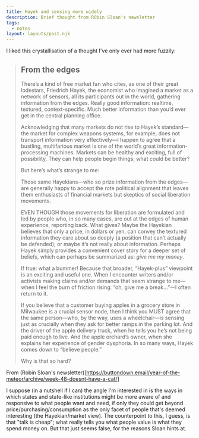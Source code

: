 ```yaml
---
title: Hayek and sensing more widely
description: Brief thought from RObin Sloan's newsletter
tags:
  - notes
layout: layouts/post.njk
---
```


I liked this crystallisation of a thought I've only ever had more fuzzily:

> ## From the edges
> There’s a kind of free market fan who cites, as one of their great lodestars, Friedrich Hayek, the economist who imagined a market as a network of sensors, all its participants out in the world, gathering information from the edges. Really good information: realtime, textured, context-specific. Much better information than you’d ever get in the central planning office.
>
> Acknowledging that many markets do not rise to Hayek’s standard—the market for complex weapons systems, for example, does not transport information very effectively—I happen to agree that a bustling, multifarious market is one of the world’s great information-processing machines. Markets can be healthy and exciting, full of possibility. They can help people begin things; what could be better?
>
> But here’s what’s strange to me:
>
> Those same Hayekians—who so prize information from the edges—are generally happy to accept the rote political alignment that leaves them enthusiasts of financial markets but skeptics of social liberation movements.
>
> EVEN THOUGH those movements for liberation are formulated and led by people who, in so many cases, are out at the edges of human experience, reporting back.
> What gives? Maybe the Hayekian believes that only a price, in dollars or yen, can convey the textured information they care about so deeply (a position that can’t actually be defended); or maybe it’s not really about information. Perhaps Hayek simply provides a convenient cover story for a deeper set of beliefs, which can perhaps be summarized as: *give me my money*.
>
> If true: what a bummer! Because that broader, “Hayek-plus” viewpoint is an exciting and useful one. When I encounter writers and/or activists making claims and/or demands that seem strange to me—when I feel the burn of friction rising: “oh, give me a break…”—I often return to it.
>
> If you believe that a customer buying apples in a grocery store in Milwaukee is a crucial sensor node, then I think you MUST agree that the same person—who, by the way, uses a wheelchair—is sensing just as crucially when they ask for better ramps in the parking lot. And the driver of the apple delivery truck, when he tells you he’s not being paid enough to live. And the apple orchard’s owner, when she explains her experience of gender dysphoria.
> In so many ways, Hayek comes down to “believe people.”
>
> Why is that so hard?

From (Robin Sloan's newsletter)[https://buttondown.email/year-of-the-meteor/archive/week-48-doesnt-have-a-cat/]

I suppose (in a nutshell if I can) the angle I'm interested in is the ways in which states and state-like institutions might be more aware of and responsive to what people want and need, if only they could get beyond price/purchasing/consumption as the only facet of people that's deemed interesting (the Hayekian/market view). The counterpoint to this, I guess, is that "talk is cheap"; what really tells you what people value is what they spend money on. But that just seems false, for the reasons Sloan hints at.
